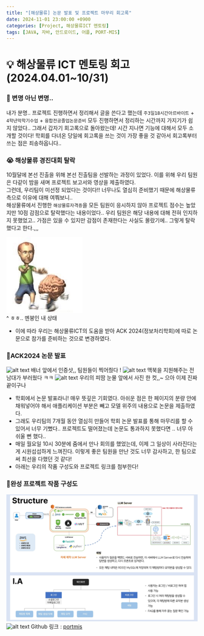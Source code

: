 ```yaml
---
title: "[해상물류] 논문 발표 및 프로젝트 마무리 회고록"
date: 2024-11-01 23:00:00 +0900
categories: [Project, 해상물류ICT 멘토링]
tags: [JAVA, 자바, 안드로이드, 어플, PORT-MIS]
---
```


# 💡 해상물류 ICT 멘토링 회고(2024.04.01~10/31)

### 🫥 변명 아닌 변명..

내가 분명.. 프로젝트 진행하면서 정리해서 글을 쓴다고 했는데 `주3일18시간아르바이트` + `4학년막학기수업` + `융합전공졸업논문준비` 모두 진행하면서 정리하는 시간까지 가지기가 쉽지 않았다.. 그래서 갑자기 회고록으로 돌아왔는데! 시간 지나면 기능에 대해서 모두 소개할 것이다! 학회를 다녀온 당일에 회고록을 쓰는 것이 가장 좋을 것 같아서 회고록부터 쓰는 점은 죄송하옵니다..

### 😭 해상물류 경진대회 탈락

10월달에 본선 진출을 위해 본선 진출팀을 선발하는 과정이 있었다. 이를 위해 우리 팀원은 다같이 밤을 새며 프로젝트 보고서와 영상을 제출하였다.  
그런데, 우리팀이 미선정 되었다는 것이다!! 너무나도 열심히 준비했기 때문에 해상물류 측으로 이유에 대해 여쭤보니..  
해상물류에서 진행한 `해상물류자격증`을 모든 팀원이 응시하지 않아 프로젝트 점수는 높았지만 10점 감점으로 탈락했다는 내용이었다..
우리 팀원은 해당 내용에 대해 전혀 인지하지 못했었고.. 가점은 있을 수 있지만 감점이 존재한다는 사실도 몰랐기에.. 그렇게 탈락했다고 한다.,,,

![멘붕](/images/해상물류/11-02/멘붕.png)  
^ ㅎㅎ.. 멘붕인 내 상태

- 이에 따라 우리는 해상물류ICT의 도움을 받아 ACK 2024(정보처리학회)에 따로 논문으로 참가를 준비하는 것으로 변경하였다.

### 📌ACK2024 논문 발표

![alt text](/images/해상물류/11-02/배너앞.png)
배너 앞에서 인증샷,, 팀원들이 찍어줬다 !
![alt text](/images/해상물류/11-02/팀사진.png)
맥북을 지원해주는 전남대가 부러웠다 ㅋㅋ
![alt text](/images/해상물류/11-02/논문.png)
우리의 피땀 눈물 앞에서 사진 한 컷,,~ 으아 이제 진짜 끝이구나

- 학회에서 논문 발표라니! 매우 뜻깊은 기회였다. 아쉬운 점은 한 페이지의 분량 안에 채워넣어야 해서 애플리케이션 부분은 빼고 모델 위주의 내용으로 논문을 제출하였다.
- 그래도 우리팀의 7개월 동안 열심히 만들어 학회 논문 발표를 통해 마무리를 할 수 있어서 너무 기뻤다.. 프로젝트도 떨어졌는데 논문도 통과하지 못했다면 .. 너무 아쉬울 뻔 했다..
- 매일 월요일 10시 30분에 줌에서 만나 회의를 했었는데, 이제 그 일상이 사라진다는게 시원섭섭하게 느껴진다. 이렇게 좋은 팀원을 만난 것도 너무 감사하고, 한 팀으로써 최선을 다했던 것 같다!
- 아래는 우리의 작품 구성도와 프로젝트 링크를 첨부한다!

### 📌완성 프로젝트 작품 구성도

![alt text](/images/해상물류/11-02/크롭_작품구성도.jpg)
![alt text](/images/해상물류/11-02/화면%20합친%20사진.png)
Github 링크 : [portmis](https://github.com/24HP028)
